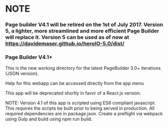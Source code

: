 # NOTE

### Page builder V4.1 will be retired on the 1st of July 2017. Version 5, a lighter, more streamlined and more efficient Page Builder will replace it. Version 5 can be used as of now at https://davidemaser.github.io/heroIO-5.0/dist/

### Page Builder V4.1+

This is the new working directory for the latest PageBuilder 3.0+ iterations (JSON version).

Help for this webapp can be accessed directly from the app menu

This app will be deprecated shortly in favor of a React.js version. 

NOTE: Version 4.1 of this app is scripted using ES6 compliant javascript. This requires the scripts be built prior to being served in production. All required dependencies are in package.json. Create a preflight via webpack using Gulp and build using npm run build. 
